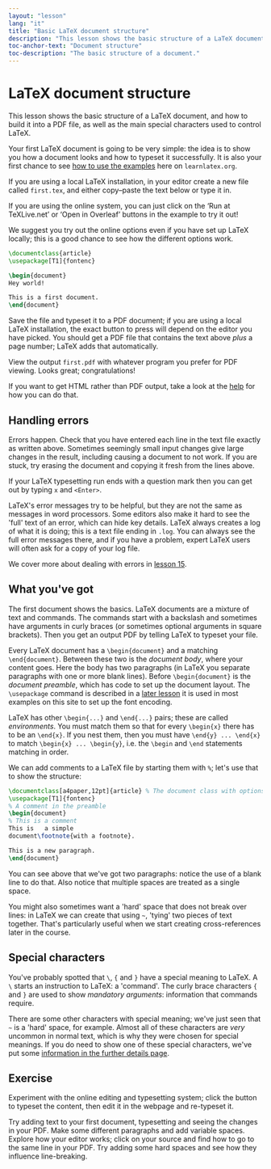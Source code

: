 ```yaml
---
layout: "lesson"
lang: "it"
title: "Basic LaTeX document structure"
description: "This lesson shows the basic structure of a LaTeX document, and how to build it into a PDF file, as well as the main special characters used to control LaTeX."
toc-anchor-text: "Document structure"
toc-description: "The basic structure of a document."
---
```


# LaTeX document structure

<span
  class="summary">This lesson shows the basic structure of a LaTeX document, and how to build it into a PDF file, as well as the main special characters used to control LaTeX.</span>

Your first LaTeX document is going to be very simple: the idea is to show you
how a document looks and how to typeset it successfully. It is also your
first chance to see [how to use the examples](help) here on `learnlatex.org`.

If you are using a local LaTeX installation, in your editor create a new file
called `first.tex`, and either copy–paste the text below or type it in.

If you are using the online system, you can just click on the ‘Run at TeXLive.net’
or ‘Open in Overleaf’ buttons in the example to try it out!

<p
  class="hint">We suggest you try out the online options even if you have set up LaTeX locally; this is a good chance to see how the different options work.</p>

```latex
\documentclass{article}
\usepackage[T1]{fontenc}

\begin{document}
Hey world!

This is a first document.
\end{document}
```

Save the file and typeset it to a PDF document; if you are using a local LaTeX
installation, the exact button to press will depend on the editor you have
picked. You should get a PDF file that contains the text above _plus_ a page
number; LaTeX adds that automatically.

View the output `first.pdf` with whatever program you prefer for PDF viewing.
Looks great; congratulations!

If you want to get HTML rather than PDF output, take a look at the
[help](./help) for how you can do that.

## Handling errors

Errors happen.
Check that you have entered each line in the text file exactly as written above.
Sometimes seemingly small input changes give large changes in the
result, including causing a document to not work.
If you are stuck, try erasing the document and copying it fresh from the
lines above.

If your LaTeX typesetting run ends with a question mark then you can get out by
typing `x` and `<Enter>`.

LaTeX's error messages try to be helpful, but they are not the same as messages
in word processors. Some editors also make it hard to see the 'full' text of an
error, which can hide key details. LaTeX always creates a log of what it is
doing; this is a text file ending in `.log`. You can always see the full  error
messages there, and if you have a problem, expert LaTeX users will often ask for a
copy of your log file.

<p
  class="hint">We cover more about dealing with errors in <a href="./lesson-15">lesson 15</a>.</p>

## What you've got

The first document shows the basics.
LaTeX documents are a mixture of text and commands.
The commands start with a backslash
and sometimes have arguments in curly braces
(or sometimes optional arguments in square brackets).
Then you get an output PDF by telling LaTeX to typeset your file.

Every LaTeX document has a `\begin{document}` and a matching
`\end{document}`.
Between these two is the *document body*, where your content goes.
Here the body has two paragraphs (in LaTeX you separate paragraphs
with one or more blank lines).
Before `\begin{document}` is the *document preamble*,
which has code to set up the document layout.
The `\usepackage` command is described in a [later lesson](lesson-06)
it is used in most examples on this site to set up the font encoding.

LaTeX has other `\begin{...}` and `\end{...}` pairs; these are
called *environments*.
You must match them so that for every `\begin{x}` there has to be an `\end{x}`.
If you nest them, then you must have `\end{y} ... \end{x}` to match
`\begin{x} ... \begin{y}`, i.e. the `\begin` and `\end` statements matching
in order.

We can add comments to a LaTeX file by starting them with `%`; let's use
that to show the structure:

```latex
\documentclass[a4paper,12pt]{article} % The document class with options
\usepackage[T1]{fontenc}
% A comment in the preamble
\begin{document}
% This is a comment
This is   a simple
document\footnote{with a footnote}.

This is a new paragraph.
\end{document}
```

You can see above that we've got two paragraphs: notice the use of a blank  line
to do that. Also notice that multiple spaces are treated as a single space.

You might also sometimes want a 'hard' space that does not break over lines: in
LaTeX we can create that using `~`, 'tying' two pieces of text together. That's
particularly useful when we start creating cross-references later in the course.

## Special characters

You've probably spotted that ``\``, `{` and `}` have a special meaning to LaTeX.
A ``\`` starts an instruction to LaTeX: a 'command'. The curly brace characters
 `{` and `}` are used to show _mandatory arguments_: information that commands
 require.

There are some other characters with special meaning; we've just seen that `~`
is a 'hard' space, for example. Almost all of these characters  are _very_
uncommon in normal text, which is why they were chosen for special meanings.
If you do need to show one of these special characters, we've put some
[information in the further details page](more-03).

## Exercise

Experiment with the online editing and typesetting system; click the
button to typeset the content, then edit it in the webpage and re-typeset it.

Try adding text to your first document, typesetting and seeing the changes in
your PDF. Make some different paragraphs and add variable spaces. Explore how
your editor works; click on your source and find how to go to the same line  in
your PDF. Try adding some hard spaces and see how they influence line-breaking.
